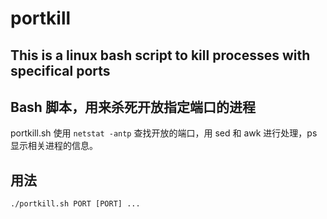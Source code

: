 # portkill
## This is a linux bash script to kill processes with specifical ports
## Bash 脚本，用来杀死开放指定端口的进程
portkill.sh 使用 `netstat -antp` 查找开放的端口，用 sed 和 awk 进行处理，ps 显示相关进程的信息。

## 用法
`./portkill.sh PORT [PORT] ...`
